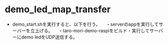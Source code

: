 # demo_led_map_transfer
* demo_start.shを実行すると、以下を行う。
　・serverのappを実行してサーバーを立上げる。
　・taro-mori-demo-raspiをビルド・実行してサーバーにdemo ledをUDP送信する。